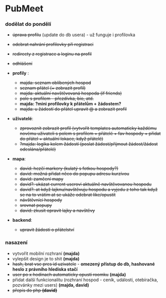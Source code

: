 # PubMeet
### dodělat do pondělí
- ~~úprava profilu~~ (update do db usera) - už funguje i profilovka
- ~~odebrat nahrání profilovky při registraci~~
- ~~redirecty z registrace a loginu na profil~~
- ~~odhlášení~~

- **profily** :
    - ~~majda: seznam oblíbených hospod~~
    - ~~seznam přátel (+ zobrazit profil)~~
    - ~~majda: aktuální navštěvovaná hospoda (if friends)~~
    - ~~pole s profilem - přezdívka, bio, atd.~~
    - **majda: ?mini profilovky k přátelům + žádostem?**
    - ~~majda: u žádostí do přátel upravit @ a zobrazit profil~~
 
- **uživatelé**:
    - ~~zprovoznit zobrazit profil (vytvořit templates automaticky každému novému uživateli s polem s profilem + přátelé + fav hospody + přidat do přátel + aktuální lokace, když přátelé)~~
    - ~~?majda: logika kolem žádostí (poslat žádost/přijmout žádost/žádost odeslána/přátelé)~~

- **mapa**:
    - ~~david: hezčí markery (kulatý s fotkou hospody?)~~
    - ~~david: možná přidat něco do popupu adresu kurzívou~~
    - ~~david: zamčení mapy~~
    - ~~david?: ukázat current userovi aktuálně navštěvovanou hospodu~~
    - ~~david?: at když lajknu/navštěvuju hospodu a vyjedu z toho tak když se na to vrátim at se ukáže odebrat like/opustit~~
    - ~~návštěvníci hospody~~
    - ~~srovnat popupy~~
    - ~~david: zkusit opravit lajky a navštěvy~~
- **backend**:
    - ~~upravit žádosti o přátelství~~


### nasazení
- vytvořit mobilní rozhraní **(majda)**
- vylepšit design je to shit **(majda)**
- ~~hash, brat vse pres id uzivatele~~ - **omezený přístup do db, hashované heslo z právního hlediska stačí**
- ~~user po x hodinach automaticky opusti roomku~~ **(majda)**
- přidat další funkcionalitu (rozhraní hospod - ceník, události, otebíračka, pozvánky mezi users) **(majda, david)**
- ~~přepis do php **(david)**~~